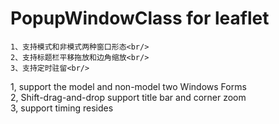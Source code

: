 # PopupWindowClass for leaflet<br/>
    1、支持模式和非模式两种窗口形态<br/>
    2、支持标题栏平移拖放和边角缩放<br/>
    3、支持定时驻留<br/>
    
1, support the model and non-model two Windows Forms<br/>
2, Shift-drag-and-drop support title bar and corner zoom<br/>
3, support timing resides<br/>

